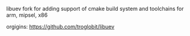 libuev fork for adding support of cmake build system and toolchains for arm, mipsel, x86

orgigins: https://github.com/troglobit/libuev